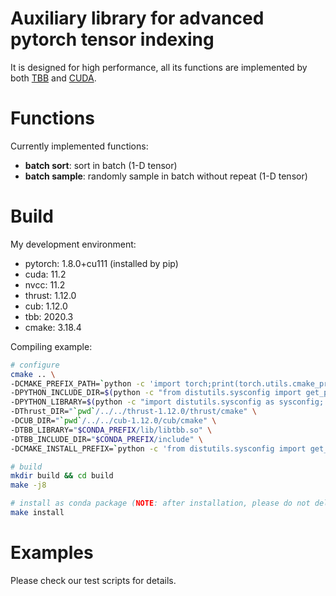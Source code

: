 # Auxiliary library for advanced pytorch tensor indexing

It is designed for high performance, all its functions are implemented by both [TBB](https://software.intel.com/en-us/intel-tbb) and [CUDA](https://developer.nvidia.com/cuda-zone).


# Functions

Currently implemented functions:
- **batch sort**: sort in batch (1-D tensor)
- **batch sample**: randomly sample in batch without repeat (1-D tensor)

# Build

My development environment:
- pytorch: 1.8.0+cu111 (installed by pip)
- cuda: 11.2
- nvcc: 11.2
- thrust: 1.12.0
- cub: 1.12.0
- tbb: 2020.3
- cmake: 3.18.4


Compiling example:
```bash
# configure
cmake .. \
-DCMAKE_PREFIX_PATH=`python -c 'import torch;print(torch.utils.cmake_prefix_path)'` \
-DPYTHON_INCLUDE_DIR=$(python -c "from distutils.sysconfig import get_python_inc; print(get_python_inc())")  \
-DPYTHON_LIBRARY=$(python -c "import distutils.sysconfig as sysconfig; print(sysconfig.get_config_var('LIBDIR'))") \
-DThrust_DIR="`pwd`/../../thrust-1.12.0/thrust/cmake" \
-DCUB_DIR="`pwd`/../../cub-1.12.0/cub/cmake" \
-DTBB_LIBRARY="$CONDA_PREFIX/lib/libtbb.so" \
-DTBB_INCLUDE_DIR="$CONDA_PREFIX/include" \
-DCMAKE_INSTALL_PREFIX=`python -c 'from distutils.sysconfig import get_python_lib; print(get_python_lib())'`

# build
mkdir build && cd build
make -j8

# install as conda package (NOTE: after installation, please do not delete the folder)
make install
```

# Examples

Please check our test scripts for details.

